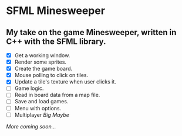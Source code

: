 # SFML Minesweeper
## My take on the game Minesweeper, written in C++ with the SFML library.
- [x] Get a working window.
- [x] Render some sprites.
- [X] Create the game board.
- [X] Mouse polling to click on tiles.
- [X] Update a tile's texture when user clicks it.
- [ ] Game logic.
- [ ] Read in board data from a map file.
- [ ] Save and load games.
- [ ] Menu with options.
- [ ] Multiplayer *Big Maybe*

*More coming soon...*